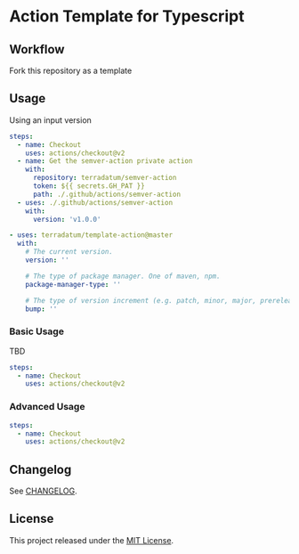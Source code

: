 # Action Template for Typescript

## Workflow

Fork this repository as a template

## Usage

Using an input version

```yaml
steps:
  - name: Checkout
    uses: actions/checkout@v2
  - name: Get the semver-action private action
    with:
      repository: terradatum/semver-action
      token: ${{ secrets.GH_PAT }}
      path: ./.github/actions/semver-action
  - uses: ./.github/actions/semver-action
    with:
      version: 'v1.0.0'
```

<!-- start usage -->
```yaml
- uses: terradatum/template-action@master
  with:
    # The current version.
    version: ''

    # The type of package manager. One of maven, npm.
    package-manager-type: ''

    # The type of version increment (e.g. patch, minor, major, prerelease, etc.).
    bump: ''
```
<!-- end usage -->

### Basic Usage

TBD

```yaml
steps:
  - name: Checkout
    uses: actions/checkout@v2
```

### Advanced Usage

```yaml
steps:
  - name: Checkout
    uses: actions/checkout@v2
```

## Changelog
See [CHANGELOG][changelog-url].

## License
This project released under the [MIT License][license-url].

<!-- Links: -->
[license-url]: https://github.com/terradatum/template-action/blob/master/LICENSE.md

[changelog-url]: https://github.com/terradatum/template-action/blob/master/CHANGELOG.md
